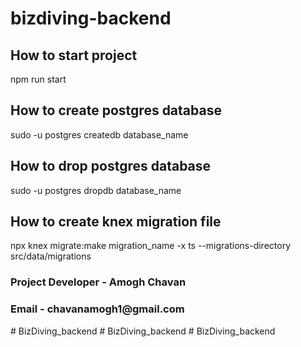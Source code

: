 # bizdiving-backend

<h2> How to start project </h2>
npm run start

<h2> How to create postgres database </h2>
sudo -u postgres createdb database_name 

<h2> How to drop postgres database </h2>
sudo -u postgres dropdb database_name

<h2> How to create knex migration file </h2>
npx knex migrate:make migration_name -x ts --migrations-directory src/data/migrations

<h3> Project Developer - Amogh Chavan </h3>
<h3> Email - chavanamogh1@gmail.com </h3>
# BizDiving_backend
# BizDiving_backend
# BizDiving_backend
